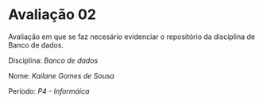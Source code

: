 # Avaliação 02
Avaliação em que se faz necesário evidenciar o repositório da disciplina de Banco de dados. 

Disciplina: *Banco de dados*

Nome: *Kailane Gomes de Sousa*

Período: *P4 - Informáica*


